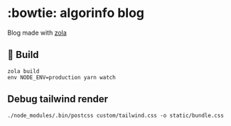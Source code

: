 # :bowtie: algorinfo blog

Blog made with [zola](https://www.getzola.org/)

## :hammer: Build

```
zola build
env NODE_ENV=production yarn watch
```

## Debug tailwind render

```
./node_modules/.bin/postcss custom/tailwind.css -o static/bundle.css
```
